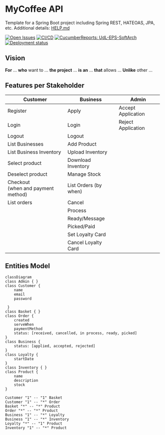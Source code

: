 # MyCoffee API

Template for a Spring Boot project including Spring REST, HATEOAS, JPA, etc. Additional details: [HELP.md](HELP.md)

[![Open Issues](https://img.shields.io/github/issues-raw/UdL-EPS-SoftArch/mycoffee-api?logo=github)](https://github.com/orgs/UdL-EPS-SoftArch/projects/26)
[![CI/CD](https://github.com/UdL-EPS-SoftArch/mycoffee-api/actions/workflows/ci-cd.yml/badge.svg)](https://github.com/UdL-EPS-SoftArch/mycoffee-api/actions)
[![CucumberReports: UdL-EPS-SoftArch](https://messages.cucumber.io/api/report-collections/faed8ca5-e474-4a1a-a72a-b8e2a2cd69f0/badge)](https://reports.cucumber.io/report-collections/faed8ca5-e474-4a1a-a72a-b8e2a2cd69f0)
[![Deployment status](https://img.shields.io/uptimerobot/status/m792691238-18db2a43adf8d8ded474f885)](https://mycoffee-api.fly.dev)

## Vision

**For** ... **who** want to ...
**the project** ... **is an** ...
**that** allows ...
**Unlike** other ...

## Features per Stakeholder

| Customer                                 | Business              | Admin              |
|------------------------------------------|-----------------------|--------------------|
| Register                                 | Apply                 | Accept Application |
| Login                                    | Login                 | Reject Application |
| Logout                                   | Logout                |                    |
| List Businesses                          | Add Product           |                    |
| List Business Inventory                  | Upload Inventory      |                    |
| Select product                           | Download Inventory    |                    |
| Deselect product                         | Manage Stock          |                    |
| Checkout <br/> (when and payment method) | List Orders (by when) |                    |
| List orders                              | Cancel                |                    |
|                                          | Process               |                    |
|                                          | Ready/Message         |                    |
|                                          | Picked/Paid           |                    |
|                                          | Set Loyalty Card      |                    |
|                                          | Cancel Loyalty Card   |                    |


## Entities Model

```mermaid
classDiagram
class Admin { }
class Customer {
    name
    email
    password
    
 }
class Basket { }
class Order {
    created
    serveWhen
    paymentMethod
    status: [received, cancelled, in process, ready, picked]
}
class Business {
    status: [applied, accepted, rejected]
}
class Loyalty {
    startDate
}
class Inventory { }
class Product {
    name
    description
    stock
}

Customer "1" -- "1" Basket
Customer "1" -- "*" Order
Basket "*" -- "*" Product
Order "*" -- "*" Product
Business "1" -- "*" Loyalty
Business "1" -- "*" Inventory
Loyalty "*" -- "1" Product
Inventory "1" -- "*" Product
```

